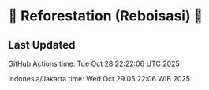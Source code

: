 
# 🌳 Reforestation (Reboisasi) 🌲

## Last Updated

GitHub Actions time: Tue Oct 28 22:22:06 UTC 2025

Indonesia/Jakarta time: Wed Oct 29 05:22:06 WIB 2025
